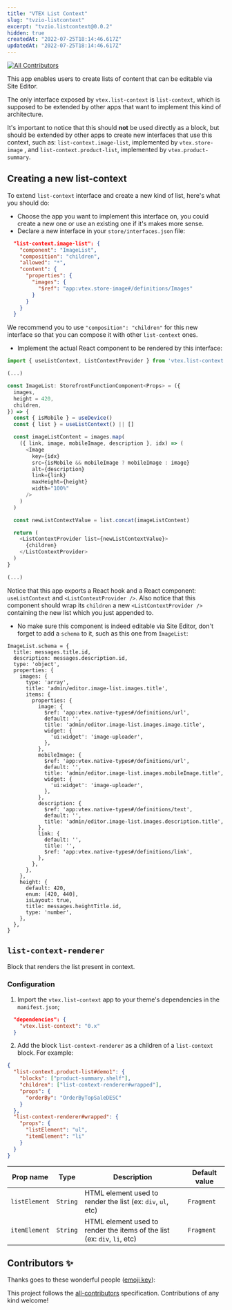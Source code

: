 ```yaml
---
title: "VTEX List Context"
slug: "tvzio-listcontext"
excerpt: "tvzio.listcontext@0.0.2"
hidden: true
createdAt: "2022-07-25T18:14:46.617Z"
updatedAt: "2022-07-25T18:14:46.617Z"
---
```

<!-- ALL-CONTRIBUTORS-BADGE:START - Do not remove or modify this section -->

[![All Contributors](https://img.shields.io/badge/all_contributors-0-orange.svg?style=flat-square)](#contributors-)

<!-- ALL-CONTRIBUTORS-BADGE:END -->

This app enables users to create lists of content that can be editable via Site Editor.

The only interface exposed by `vtex.list-context` is `list-context`, which is supposed to be extended by other apps that want to implement this kind of architecture.

It's important to notice that this should **not** be used directly as a block, but should be extended by other apps to create new interfaces that use this context, such as: `list-context.image-list`, implemented by `vtex.store-image` , and `list-context.product-list`, implemented by `vtex.product-summary`.

## Creating a new list-context

To extend `list-context` interface and create a new kind of list, here's what you should do:

- Choose the app you want to implement this interface on, you could create a new one or use an existing one if it's makes more sense.
- Declare a new interface in your `store/interfaces.json` file:

```json
  "list-context.image-list": {
    "component": "ImageList",
    "composition": "children",
    "allowed": "*",
    "content": {
      "properties": {
        "images": {
          "$ref": "app:vtex.store-image#/definitions/Images"
        }
      }
    }
  }
```

We recommend you to use `"composition": "children"` for this new interface so that you can compose it with other `list-context` ones.

- Implement the actual React component to be rendered by this interface:

```typescript
import { useListContext, ListContextProvider } from 'vtex.list-context'

(...)

const ImageList: StorefrontFunctionComponent<Props> = ({
  images,
  height = 420,
  children,
}) => {
  const { isMobile } = useDevice()
  const { list } = useListContext() || []

  const imageListContent = images.map(
    ({ link, image, mobileImage, description }, idx) => (
      <Image
        key={idx}
        src={isMobile && mobileImage ? mobileImage : image}
        alt={description}
        link={link}
        maxHeight={height}
        width="100%"
      />
    )
  )

  const newListContextValue = list.concat(imageListContent)

  return (
    <ListContextProvider list={newListContextValue}>
      {children}
    </ListContextProvider>
  )
}

(...)
```

Notice that this app exports a React hook and a React component: `useListContext` and `<ListContextProvider />`.
Also notice that this component should wrap its `children` a new `<ListContextProvider />` containing the new list which you just appended to.

- No make sure this component is indeed editable via Site Editor, don't forget to add a `schema` to it, such as this one from `ImageList`:

```tsx
ImageList.schema = {
  title: messages.title.id,
  description: messages.description.id,
  type: 'object',
  properties: {
    images: {
      type: 'array',
      title: 'admin/editor.image-list.images.title',
      items: {
        properties: {
          image: {
            $ref: 'app:vtex.native-types#/definitions/url',
            default: '',
            title: 'admin/editor.image-list.images.image.title',
            widget: {
              'ui:widget': 'image-uploader',
            },
          },
          mobileImage: {
            $ref: 'app:vtex.native-types#/definitions/url',
            default: '',
            title: 'admin/editor.image-list.images.mobileImage.title',
            widget: {
              'ui:widget': 'image-uploader',
            },
          },
          description: {
            $ref: 'app:vtex.native-types#/definitions/text',
            default: '',
            title: 'admin/editor.image-list.images.description.title',
          },
          link: {
            default: '',
            title: '',
            $ref: 'app:vtex.native-types#/definitions/link',
          },
        },
      },
    },
    height: {
      default: 420,
      enum: [420, 440],
      isLayout: true,
      title: messages.heightTitle.id,
      type: 'number',
    },
  },
}
```

## `list-context-renderer`

Block that renders the list present in context.

### Configuration

1. Import the `vtex.list-context` app to your theme's dependencies in the `manifest.json`;

```json
  "dependencies": {
    "vtex.list-context": "0.x"
  }
```

2. Add the block `list-context-renderer` as a children of a `list-context` block. For example:

```json
{
  "list-context.product-list#demo1": {
    "blocks": ["product-summary.shelf"],
    "children": ["list-context-renderer#wrapped"],
    "props": {
      "orderBy": "OrderByTopSaleDESC"
    }
  },
  "list-context-renderer#wrapped": {
    "props": {
      "listElement": "ul",
      "itemElement": "li"
    }
  }
}
```

| Prop name     | Type     | Description                                                              | Default value |
| ------------- | -------- | ------------------------------------------------------------------------ | ------------- |
| `listElement` | `String` | HTML element used to render the list (ex: `div`, `ul`, etc)              | `Fragment`    |
| `itemElement` | `String` | HTML element used to render the items of the list (ex: `div`, `li`, etc) | `Fragment`    |

## Contributors ✨

Thanks goes to these wonderful people ([emoji key](https://allcontributors.org/docs/en/emoji-key)):

<!-- ALL-CONTRIBUTORS-LIST:START - Do not remove or modify this section -->
<!-- prettier-ignore-start -->
<!-- markdownlint-disable -->
<!-- markdownlint-enable -->
<!-- prettier-ignore-end -->

<!-- ALL-CONTRIBUTORS-LIST:END -->

This project follows the [all-contributors](https://github.com/all-contributors/all-contributors) specification. Contributions of any kind welcome!